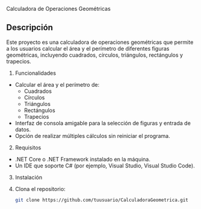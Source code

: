 Calculadora de Operaciones Geométricas

## Descripción

Este proyecto es una calculadora de operaciones geométricas que permite a los usuarios calcular el área y el perímetro de diferentes figuras geométricas, incluyendo cuadrados, círculos, triángulos, rectángulos y trapecios. 

1. Funcionalidades

- Calcular el área y el perímetro de:
  - Cuadrados
  - Círculos
  - Triángulos
  - Rectángulos
  - Trapecios
- Interfaz de consola amigable para la selección de figuras y entrada de datos.
- Opción de realizar múltiples cálculos sin reiniciar el programa.

2. Requisitos
   
- .NET Core o .NET Framework instalado en la máquina.
- Un IDE que soporte C# (por ejemplo, Visual Studio, Visual Studio Code).

3. Instalación

1. Clona el repositorio:
   ```bash
   git clone https://github.com/tuusuario/CalculadoraGeometrica.git
